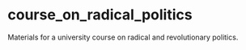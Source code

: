 course_on_radical_politics
==========================

Materials for a university course on radical and revolutionary politics.
